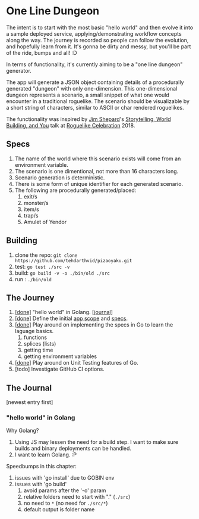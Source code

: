 # One Line Dungeon

The intent is to start with the most basic "hello world" and then evolve it into a sample deployed service, applying/demonstrating workflow concepts along the way. The journey is recorded so people can follow the evolution, and hopefully learn from it. It's gonna be dirty and messy, but you'll be part of the ride, bumps and all! :D

In terms of functionality, it's currently aiming to be a "one line dungeon" generator.

The app will generate a JSON object containing details of a procedurally generated "dungeon" with only one-dimension. This one-dimensional dungeon represents a scenario, a small snippet of what one would encounter in a traditional roguelike. The scenario should be visualizable by a short string of characters, similar to ASCII or char rendered roguelikes.

The functionality was inspired by [Jim Shepard](https://twitter.com/madjackmcmad)'s [Storytelling, World Building, and You](https://www.youtube.com/watch?v=jd7K0EmkvPk) talk at [Roguelike Celebration](https://roguelike.club) 2018.

## Specs

1. The name of the world where this scenario exists will come from an environment variable.
1. The scenario is one dimentional, not more than 16 characters long.
1. Scenario generation is deterministic.
1. There is some form of unique identifier for each generated scenario.
1. The following are procedurally generated/placed:
   1. exit/s
   1. monster/s
   1. item/s
   1. trap/s
   1. Amulet of Yendor

## Building

1. clone the repo: `git clone https://github.com/tehdarthvid/pizaoyaku.git`
1. test: `go test ./src -v`
1. build: `go build -v -o ./bin/old ./src`
1. run : `./bin/old`

## The Journey

1. [[done]](https://github.com/tehdarthvid/pizaoyaku/releases/tag/v0.1.0) "hello world" in Golang. [[journal]](#hello-world-in-golang)
1. [[done]](https://github.com/tehdarthvid/pizaoyaku/commit/52cfd10d9781eecd72a197057bb15a4b34b4a62a) Define the initial [app scope](#one-line-dungeon) and [specs](#specs).
1. [[done]](https://github.com/tehdarthvid/pizaoyaku/commit/2e7bacfe4962d727dc8d7bfae8ca8699c65e2c51) Play around on implementing the specs in Go to learn the laguage basics.
   1. functions
   1. splices (lists)
   1. getting time
   1. getting environment variables
1. [[done]](https://github.com/tehdarthvid/pizaoyaku/commit/15035a79c90060bd035cedef2ed80248905f28e3) Play around on Unit Testing features of Go.
1. [todo] Investigate GitHub CI options.

## The Journal

[newest entry first]

### "hello world" in Golang

Why Golang?

1. Using JS may lessen the need for a build step. I want to make sure builds and binary deployments can be handled.
1. I want to learn Golang. :P

Speedbumps in this chapter:

1. issues with 'go install' due to GOBIN env
1. issues with 'go build'
   1. avoid params after the '-o' param
   1. relative folders need to start with "." (`./src`)
   1. no need to `*` (no need for `./src/*`)
   1. default output is folder name
